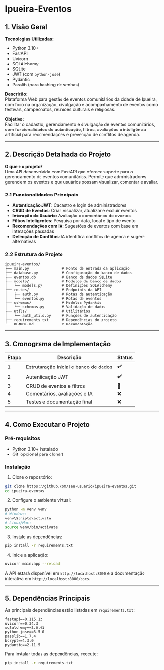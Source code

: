 # Ipueira-Eventos

## 1. Visão Geral

**Tecnologias Utilizadas:**
- Python 3.10+
- FastAPI
- Uvicorn
- SQLAlchemy
- SQLite
- JWT (com `python-jose`)
- Pydantic
- Passlib (para hashing de senhas)

**Descrição:**  
Plataforma Web para gestão de eventos comunitários da cidade de Ipueira, com foco na organização, divulgação e acompanhamento de eventos como festivais, campeonatos, reuniões culturais e religiosas.

**Objetivo:**  
Facilitar o cadastro, gerenciamento e divulgação de eventos comunitários, com funcionalidades de autenticação, filtros, avaliações e inteligência artificial para recomendações e prevenção de conflitos de agenda.

---

## 2. Descrição Detalhada do Projeto

**O que é o projeto?**  
Uma API desenvolvida com FastAPI que oferece suporte para o gerenciamento de eventos comunitários. Permite que administradores gerenciem os eventos e que usuários possam visualizar, comentar e avaliar.

### 2.1 Funcionalidades Principais

- **Autenticação JWT**: Cadastro e login de administradores
- **CRUD de Eventos**: Criar, visualizar, atualizar e excluir eventos
- **Interação do Usuário**: Avaliação e comentários de eventos
- **Filtros Inteligentes**: Pesquisa por data, local e tipo de evento
- **Recomendações com IA**: Sugestões de eventos com base em interações passadas
- **Detecção de Conflitos**: IA identifica conflitos de agenda e sugere alternativas

### 2.2 Estrutura do Projeto

```
ipueira-eventos/
├── main.py               # Ponto de entrada da aplicação
├── database.py           # Configuração do banco de dados
├── eventos.db            # Banco de dados SQLite
├── models/               # Modelos de banco de dados
│   └── models.py         # Definições SQLAlchemy
├── routes/               # Endpoints da API
│   ├── auth.py           # Rotas de autenticação
│   └── eventos.py        # Rotas de eventos
├── schemas/              # Modelos Pydantic
│   └── schemas.py        # Validação de dados
├── utils/                # Utilitários
│   └── auth_utils.py     # Funções de autenticação
├── requirements.txt      # Dependências do projeto
└── README.md             # Documentação
```

---

## 3. Cronograma de Implementação

| Etapa | Descrição | Status |
|-------|-----------|--------|
| 1 | Estruturação inicial e banco de dados | ✔️ |
| 2 | Autenticação JWT | ✔️ |
| 3 | CRUD de eventos e filtros | 🚧 |
| 4 | Comentários, avaliações e IA | ❌ |
| 5 | Testes e documentação final | ❌ |

---

## 4. Como Executar o Projeto

### Pré-requisitos
- Python 3.10+ instalado
- Git (opcional para clonar)

### Instalação

1. Clone o repositório:
```bash
git clone https://github.com/seu-usuario/ipueira-eventos.git
cd ipueira-eventos
```

2. Configure o ambiente virtual:
```bash
python -m venv venv
# Windows:
venv\Scripts\activate
# Linux/Mac:
source venv/bin/activate
```

3. Instale as dependências:
```bash
pip install -r requirements.txt
```

4. Inicie a aplicação:
```bash
uvicorn main:app --reload
```

A API estará disponível em `http://localhost:8000` e a documentação interativa em `http://localhost:8000/docs`.

---

## 5. Dependências Principais

As principais dependências estão listadas em `requirements.txt`:

```
fastapi==0.115.12
uvicorn==0.34.3
sqlalchemy==2.0.41
python-jose==3.5.0
passlib==1.7.4
bcrypt==4.3.0
pydantic==2.11.5
```

Para instalar todas as dependências, execute:
```bash
pip install -r requirements.txt
```